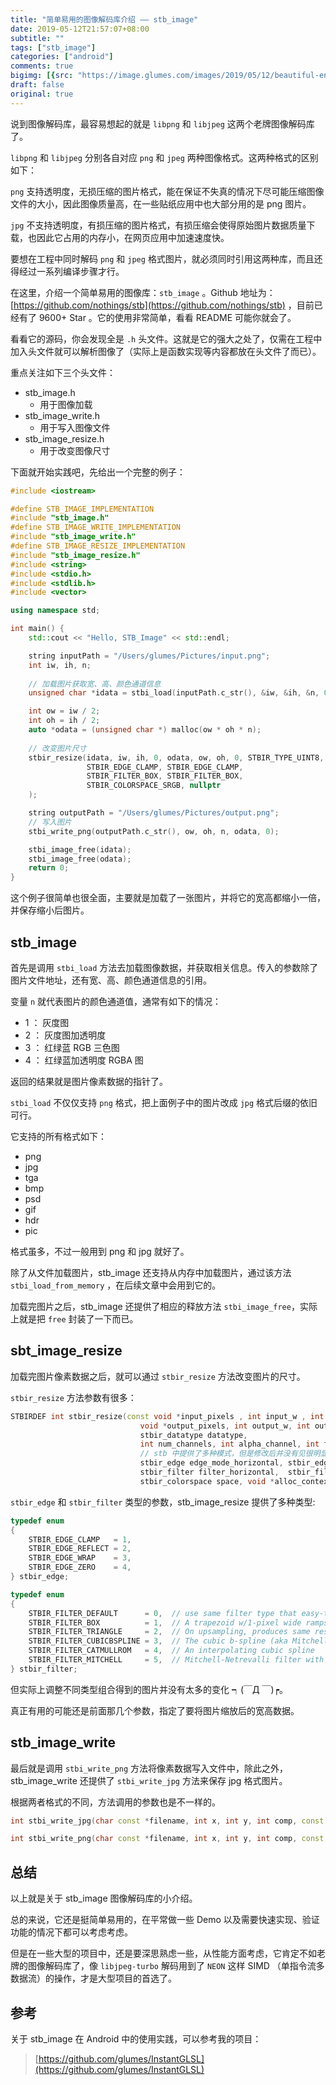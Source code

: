 ```yaml
---
title: "简单易用的图像解码库介绍 —— stb_image"
date: 2019-05-12T21:57:07+08:00
subtitle: ""
tags: ["stb_image"]
categories: ["android"]
comments: true
bigimg: [{src: "https://image.glumes.com/images/2019/05/12/beautiful-environment-high-2246822.jpg", desc: ""}]
draft: false
original: true
---
```



说到图像解码库，最容易想起的就是 `libpng` 和 `libjpeg` 这两个老牌图像解码库了。

`libpng` 和 `libjpeg` 分别各自对应 `png` 和 `jpeg` 两种图像格式。这两种格式的区别如下：

`png` 支持透明度，无损压缩的图片格式，能在保证不失真的情况下尽可能压缩图像文件的大小，因此图像质量高，在一些贴纸应用中也大部分用的是 png 图片。

`jpg` 不支持透明度，有损压缩的图片格式，有损压缩会使得原始图片数据质量下载，也因此它占用的内存小，在网页应用中加速速度快。

要想在工程中同时解码 `png` 和 `jpeg` 格式图片，就必须同时引用这两种库，而且还得经过一系列编译步骤才行。

在这里，介绍一个简单易用的图像库：`stb_image` 。Github 地址为：[https://github.com/nothings/stb](https://github.com/nothings/stb) ，目前已经有了 9600+ Star 。它的使用非常简单，看看 README 可能你就会了。

<!--more-->

看看它的源码，你会发现全是 `.h` 头文件。这就是它的强大之处了，仅需在工程中加入头文件就可以解析图像了（实际上是函数实现等内容都放在头文件了而已）。

重点关注如下三个头文件：

*   stb_image.h
    *   用于图像加载
*   stb_image_write.h
    *   用于写入图像文件
*   stb_image_resize.h
    *   用于改变图像尺寸


下面就开始实践吧，先给出一个完整的例子：

```cpp
#include <iostream>

#define STB_IMAGE_IMPLEMENTATION
#include "stb_image.h"
#define STB_IMAGE_WRITE_IMPLEMENTATION
#include "stb_image_write.h"
#define STB_IMAGE_RESIZE_IMPLEMENTATION
#include "stb_image_resize.h"
#include <string>
#include <stdio.h>
#include <stdlib.h>
#include <vector>

using namespace std;

int main() {
    std::cout << "Hello, STB_Image" << std::endl;

    string inputPath = "/Users/glumes/Pictures/input.png";
    int iw, ih, n;
    
    // 加载图片获取宽、高、颜色通道信息
    unsigned char *idata = stbi_load(inputPath.c_str(), &iw, &ih, &n, 0);

    int ow = iw / 2;
    int oh = ih / 2;
    auto *odata = (unsigned char *) malloc(ow * oh * n);
    
    // 改变图片尺寸
    stbir_resize(idata, iw, ih, 0, odata, ow, oh, 0, STBIR_TYPE_UINT8, n, STBIR_ALPHA_CHANNEL_NONE, 0,
                 STBIR_EDGE_CLAMP, STBIR_EDGE_CLAMP,
                 STBIR_FILTER_BOX, STBIR_FILTER_BOX,
                 STBIR_COLORSPACE_SRGB, nullptr
    );

    string outputPath = "/Users/glumes/Pictures/output.png";
    // 写入图片
    stbi_write_png(outputPath.c_str(), ow, oh, n, odata, 0);

    stbi_image_free(idata);
    stbi_image_free(odata);
    return 0;
}
```

这个例子很简单也很全面，主要就是加载了一张图片，并将它的宽高都缩小一倍，并保存缩小后图片。

## stb_image 

首先是调用 `stbi_load` 方法去加载图像数据，并获取相关信息。传入的参数除了图片文件地址，还有宽、高、颜色通道信息的引用。

变量 `n` 就代表图片的颜色通道值，通常有如下的情况：

*   1 ： 灰度图
*   2 ： 灰度图加透明度  
*   3 ： 红绿蓝 RGB 三色图
*   4 ： 红绿蓝加透明度 RGBA 图

返回的结果就是图片像素数据的指针了。

`stbi_load` 不仅仅支持 `png` 格式，把上面例子中的图片改成 `jpg` 格式后缀的依旧可行。

它支持的所有格式如下：

*   png
*   jpg
*   tga
*   bmp
*   psd
*   gif
*   hdr
*   pic

格式虽多，不过一般用到 png 和 jpg 就好了。

除了从文件加载图片，stb_image 还支持从内存中加载图片，通过该方法 `stbi_load_from_memory` ，在后续文章中会用到它的。

加载完图片之后，stb_image 还提供了相应的释放方法 `stbi_image_free`，实际上就是把 `free` 封装了一下而已。


## sbt_image_resize

加载完图片像素数据之后，就可以通过 `stbir_resize` 方法改变图片的尺寸。

`stbir_resize` 方法参数有很多：

```cpp
STBIRDEF int stbir_resize(const void *input_pixels , int input_w , int input_h , int input_stride_in_bytes,
                             void *output_pixels, int output_w, int output_h, int output_stride_in_bytes,
                             stbir_datatype datatype,
                             int num_channels, int alpha_channel, int flags,
                             // stb 中提供了多种模式，但是修改后并没有见很明显的效果
                             stbir_edge edge_mode_horizontal, stbir_edge edge_mode_vertical, 
                             stbir_filter filter_horizontal,  stbir_filter filter_vertical,
                             stbir_colorspace space, void *alloc_context)
```

`stbir_edge` 和 `stbir_filter` 类型的参数，stb_image_resize 提供了多种类型:

```cpp
typedef enum
{
    STBIR_EDGE_CLAMP   = 1,
    STBIR_EDGE_REFLECT = 2,
    STBIR_EDGE_WRAP    = 3,
    STBIR_EDGE_ZERO    = 4,
} stbir_edge;

typedef enum
{
    STBIR_FILTER_DEFAULT      = 0,  // use same filter type that easy-to-use API chooses
    STBIR_FILTER_BOX          = 1,  // A trapezoid w/1-pixel wide ramps, same result as box for integer scale ratios
    STBIR_FILTER_TRIANGLE     = 2,  // On upsampling, produces same results as bilinear texture filtering
    STBIR_FILTER_CUBICBSPLINE = 3,  // The cubic b-spline (aka Mitchell-Netrevalli with B=1,C=0), gaussian-esque
    STBIR_FILTER_CATMULLROM   = 4,  // An interpolating cubic spline
    STBIR_FILTER_MITCHELL     = 5,  // Mitchell-Netrevalli filter with B=1/3, C=1/3
} stbir_filter;
```

但实际上调整不同类型组合得到的图片并没有太多的变化 ┑(￣Д ￣)┍。

真正有用的可能还是前面那几个参数，指定了要将图片缩放后的宽高数据。

## stb_image_write

最后就是调用 `stbi_write_png` 方法将像素数据写入文件中，除此之外，stb_image_write 还提供了 `stbi_write_jpg` 方法来保存 jpg 格式图片。

根据两者格式的不同，方法调用的参数也是不一样的。

```cpp
int stbi_write_jpg(char const *filename, int x, int y, int comp, const void *data, int quality)

int stbi_write_png(char const *filename, int x, int y, int comp, const void *data, int stride_bytes)
```


## 总结

以上就是关于 stb_image 图像解码库的小介绍。

总的来说，它还是挺简单易用的，在平常做一些 Demo 以及需要快速实现、验证功能的情况下都可以考虑考虑。

但是在一些大型的项目中，还是要深思熟虑一些，从性能方面考虑，它肯定不如老牌的图像解码库了，像 `libjpeg-turbo` 解码用到了 `NEON` 这样 SIMD （单指令流多数据流）的操作，才是大型项目的首选了。

## 参考

关于 stb_image 在 Android 中的使用实践，可以参考我的项目：

> [https://github.com/glumes/InstantGLSL](https://github.com/glumes/InstantGLSL)




